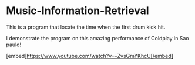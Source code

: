 # Music-Information-Retrieval

This is a program that locate the time when the first drum kick hit.

I demonstrate the program on this amazing performance of Coldplay in Sao paulo!

[embed]https://www.youtube.com/watch?v=-ZvsGmYKhcU[/embed]
